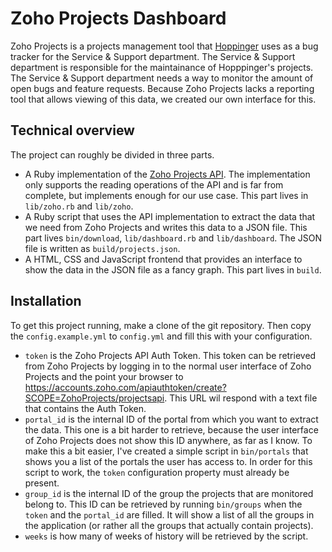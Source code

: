 # Zoho Projects Dashboard

Zoho Projects is a projects management tool that 
[Hoppinger](http://www.hoppinger.com) uses as a bug tracker for the Service &
Support department. The Service & Support department is responsible for the
maintainance of Hopppinger's projects. The Service & Support department needs a
way to monitor the amount of open bugs and feature requests. Because Zoho
Projects lacks a reporting tool that allows viewing of this data, we created our
own interface for this.

## Technical overview

The project can roughly be divided in three parts.

* A Ruby implementation of the 
  [Zoho Projects API](https://www.zoho.com/projects/help/rest-api/zohoprojectsapi.html). 
  The implementation only supports the reading operations of the API and is far
  from complete, but implements enough for our use case. This part lives in 
  `lib/zoho.rb` and `lib/zoho`.
* A Ruby script that uses the API implementation to extract the data that we
  need from Zoho Projects and writes this data to a JSON file. This part lives
  `bin/download`, `lib/dashboard.rb` and `lib/dashboard`. The JSON file is 
  written as `build/projects.json`.
* A HTML, CSS and JavaScript frontend that provides an interface to show the
  data in the JSON file as a fancy graph. This part lives in `build`.

## Installation

To get this project running, make a clone of the git repository. Then copy the
`config.example.yml` to `config.yml` and fill this with your configuration.

* `token` is the Zoho Projects API Auth Token. This token can be retrieved from
  Zoho Projects by logging in to the normal user interface of Zoho Projects and
  the point your browser to 
  https://accounts.zoho.com/apiauthtoken/create?SCOPE=ZohoProjects/projectsapi.
  This URL wil respond with a text file that contains the Auth Token.
* `portal_id` is the internal ID of the portal from which you want to extract
  the data. This one is a bit harder to retrieve, because the user interface of
  Zoho Projects does not show this ID anywhere, as far as I know. To make this
  a bit easier, I've created a simple script in `bin/portals` that shows you a
  list of the portals the user has access to. In order for this script to work,
  the `token` configuration property must already be present.
* `group_id` is the internal ID of the group the projects that are monitored
  belong to. This ID can be retrieved by running `bin/groups` when the `token`
  and the `portal_id` are filled. It will show a list of all the groups in the
  application (or rather all the groups that actually contain projects).
* `weeks` is how many of weeks of history will be retrieved by the script.
